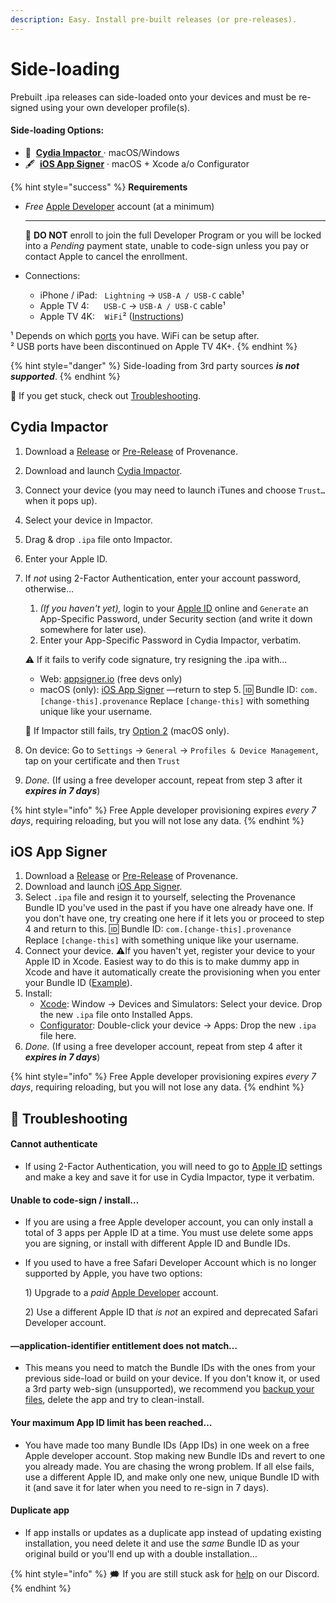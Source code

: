 ```yaml
---
description: Easy. Install pre-built releases (or pre-releases).
---
```


# Side-loading

Prebuilt .ipa releases can side-loaded onto your devices and must be re-signed using your own developer profile\(s\).

#### **Side-loading Options:**

* 🔨  [**Cydia Impactor** ](side-loading.md#cydia-impactor)· macOS/Windows
* 🖋  [**iOS App Signer**](side-loading.md#ios-app-signer) · macOS + Xcode a/o Configurator

{% hint style="success" %}
**Requirements**

* _Free_ [Apple Developer](https://9to5mac.com/2016/03/27/how-to-create-free-apple-developer-account-sideload-apps/) account \(at a minimum\)   
  ****

  🛑 **DO NOT** enroll to join the full Developer Program or you will be locked into a _Pending_ payment state, unable to code-sign unless you pay or contact Apple to cancel the enrollment.  

* Connections:
  * iPhone / iPad:    `Lightning` → `USB-A / USB-C` cable¹
  * Apple TV 4:      `USB-C` → `USB-A / USB-C` cable¹
  * Apple TV 4K:     `WiFi`²  \([Instructions](http://www.redmondpie.com/how-to-wirelessly-connect-apple-tv-4k-to-xcode-on-mac/)\)

¹ Depends on which [ports](https://support.apple.com/en-us/HT201736) you have. WiFi can be setup after.  
² USB ports have been discontinued on Apple TV 4K+.
{% endhint %}

{% hint style="danger" %}
Side-loading from 3rd party sources _**is not supported**_.
{% endhint %}

💢  If you get stuck, check out [Troubleshooting](side-loading.md#troubleshooting).

## Cydia Impactor

1. Download a [Release](https://github.com/Provenance-Emu/Provenance/releases) or [Pre-Release](https://builds.provenance-emu.com/) of Provenance.
2. Download and launch [Cydia Impactor](http://www.cydiaimpactor.com/).
3. Connect your device \(you may need to launch iTunes and choose `Trust…` when it pops up\).
4. Select your device in Impactor.
5. Drag & drop `.ipa` file onto Impactor.
6. Enter your Apple ID.
7. If _not_ using 2-Factor Authentication, enter your account password, otherwise…

   1. _\(If you haven't yet\),_ login to your [Apple ID](https://appleid.apple.com/) online and `Generate` an App-Specific Password, under Security section \(and write it down somewhere for later use\).
   2. Enter your App-Specific Password in Cydia Impactor, verbatim.

  
   ⚠️ If it fails to verify code signature, try resigning the .ipa with…

   * Web: [appsigner.io](https://appsigner.io/) \(free devs only\)
   * macOS \(only\): [iOS App Signer](https://dantheman827.github.io/ios-app-signer/)  —return to step 5.  🆔 Bundle ID: `com.[change-this].provenance`  Replace `[change-this]` with something unique like your username. 

   🚸 If Impactor still fails, try [Option 2](side-loading.md#ios-app-signer) \(macOS only\).  

8. On device: Go to `Settings` → `General` → `Profiles & Device Management`, tap on your certificate and then `Trust`
9. _Done._  \(If using a free developer account, repeat from step 3 after it _**expires in 7 days**_\)

{% hint style="info" %}
Free Apple developer provisioning expires _every 7 days_, requiring reloading, but you will not lose any data.
{% endhint %}

## iOS App Signer

1. Download a [Release](https://github.com/Provenance-Emu/Provenance/releases) or [Pre-Release](https://builds.provenance-emu.com/) of Provenance.
2. Download and launch [iOS App Signer](https://dantheman827.github.io/ios-app-signer/).
3. Select `.ipa` file and resign it to yourself, selecting the Provenance Bundle ID you've used in the past if you have one already have one. If you don't have one, try creating one here if it lets you or proceed to step 4 and return to this.    🆔 Bundle ID: `com.[change-this].provenance`  Replace `[change-this]` with something unique like your username. 
4. Connect your device. ⚠️If you haven't yet, register your device to your Apple ID in Xcode. Easiest way to do this is to make dummy app in Xcode and have it automatically create the provisioning when you enter your Bundle ID  \([Example](https://dantheman827.github.io/ios-app-signer/#tab-bar)\).
5. Install:
   * [Xcode](https://itunes.apple.com/us/app/xcode/id497799835): Window → Devices and Simulators: Select your device. Drop the new `.ipa` file onto Installed Apps.
   * [Configurator](https://support.apple.com/apple-configurator): Double-click your device → Apps: Drop the new `.ipa` file here.
6. _Done._ \(If using a free developer account, repeat from step 4 after it _**expires in 7 days**_\)

{% hint style="info" %}
Free Apple developer provisioning expires _every 7 days_, requiring reloading, but you will not lose any data.
{% endhint %}

## 💢 Troubleshooting

#### Cannot authenticate

* If using 2-Factor Authentication, you will need to go to [Apple ID](https://appleid.apple.com/) settings and make a key and save it for use in Cydia Impactor, type it verbatim.

#### Unable to code-sign / install…

* If you are using a free Apple developer account, you can only install a total of 3 apps per Apple ID at a time. You must use delete some apps you are signing, or install with different Apple ID and Bundle IDs.
* If you used to have a free Safari Developer Account which is no longer supported by Apple, you have two options: 

  1\) Upgrade to a _paid_ [Apple Developer](https://developer.apple.com/programs/) account. 

  2\) Use a different Apple ID that _is not_ an expired and deprecated Safari Developer account.

#### **—application-identifier entitlement does not match…**

* This means you need to match the Bundle IDs with the ones from your previous side-load or build on your device. If you don't know it, or used a 3rd party web-sign \(unsupported\), we recommend you [backup your files](../../info/miscellaneous/restoring-files.md), delete the app and try to clean-install.

#### **Your maximum App ID limit has been reached…**

* You have made too many Bundle IDs \(App IDs\) in one week on a free Apple developer account. Stop making new Bundle IDs and revert to one you already made. You are chasing the wrong problem. If all else fails, use a different Apple ID, and make only one new, unique Bundle ID with it \(and save it for later when you need to re-sign in 7 days\).

#### Duplicate app

* If app installs or updates as a duplicate app instead of updating existing installation, you need delete it and  use the _same_ Bundle ID as your original build or you'll end up with a double installation…



{% hint style="info" %}
🗯 If you are still stuck ask for [help](https://discord.gg/NhzgrXh) on our Discord.
{% endhint %}

